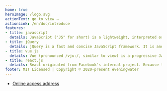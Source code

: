 ```yaml
---
home: true
heroImage: /logo.svg
actionText: go to view →
actionLink: /en/doc/introduce
features:
- title: javascript
  details: JavaScript ("JS" for short) is a lightweight, interpreted or just-in-time compiled high-level programming language with function first. Although it is famous as a scripting language for developing Web pages, it is also used in many non-browser environments. JavaScript is based on prototype programming, a multi-paradigm dynamic scripting language, and supports object-oriented, imperative and declarative ( Such as functional programming) style.
- title: jQuery
  details: jQuery is a fast and concise JavaScript framework. It is another excellent JavaScript code library (or JavaScript framework) after Prototype. The purpose of jQuery design is "write Less, Do More", that is, advocating to write less code and do more things. It encapsulates JavaScript commonly used function codes, provides a simple JavaScript design mode, optimizes HTML document operation, event handling, animation design and Ajax interaction.
- title: vue.js
  details: Vue (pronounced /vjuː/, similar to view) is a progressive JavaScript framework for building user interfaces. Unlike other large frameworks, Vue is designed to be applied layer by layer from the bottom up. Vue's core library only focuses on the view layer, which facilitates integration with third-party libraries or existing projects.
- title: react.js
  details: React originated from Facebook's internal project. Because the company was not satisfied with all the JavaScript MVC frameworks on the market, it decided to write a set of its own to build an Instagram website. After making it, I found that this set of things is very useful, and it was open sourced in May 2013.
footer: MIT Licensed | Copyright © 2020-present eveningwater
---
```


- [Online access address](https://www.eveningwater.com/my-web-projects/home/)
